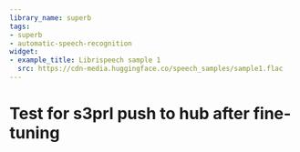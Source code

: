 ```yaml
---
library_name: superb
tags:
- superb
- automatic-speech-recognition
widget:
- example_title: Librispeech sample 1
  src: https://cdn-media.huggingface.co/speech_samples/sample1.flac
---
```


# Test for s3prl push to hub after fine-tuning